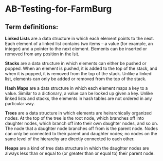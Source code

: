 # AB-Testing-for-FarmBurg

## Term definitions:
**Linked Lists** are a data structure in which each element points to the next. Each element of a linked list contains two items – a value (for example, an integer) and a pointer to the next element. Elements can be inserted or removed from any position in the lsit.

**Stacks** are a data structure in which elements can either be pushed or popped. When an element is pushed, it is added to the top of the stack, and when it is popped, it is removed from the top of the stack. Unlike a linked list, elements can only be added or removed from the top of the stack.

**Hash Maps** are a data structure in which each element maps a key to a value. Similar to a dictionary, a value can be looked up given a key. Unlike linked lists and stacks, the elements in hash tables are not ordered in any particular way.

**Trees** are a data structure in which elements are heirarchically organized nodes. At the top of the tree is the root node, which branches off into daughter nodes, which branch off into their own daughter nodes, and so on. The node that a daughter node branches off from is the parent node. Nodes can only be connected to their parent and daughter nodes; no nodes on the same level of the hierarchy are directly connected to each other.

**Heaps** are a kind of tree data structure in which the daughter nodes are always less than or equal to (or greater than or equal to) their parent node.
